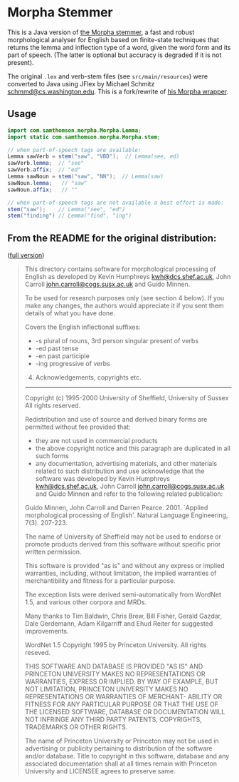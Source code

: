 Morpha Stemmer
==============

This is a Java version of [the Morpha stemmer](http://www.informatics.sussex.ac.uk/research/groups/nlp/carroll/morph.html),
a fast and robust morphological analyser for English based on finite-state
techniques that returns the lemma and inflection type of a word, given the word
form and its part of speech. (The latter is optional but accuracy is degraded
if it is not present).

The original `.lex` and verb-stem files (see `src/main/resources`) were converted to Java using JFlex by Michael Schmitz <schmmd@cs.washington.edu>.
This is a fork/rewrite of [his Morpha wrapper](https://github.com/knowitall/morpha).

Usage
---

```java
import com.samthomson.morpha.Morpha.Lemma;
import static com.samthomson.morpha.Morpha.stem;

// when part-of-speech tags are available:
Lemma sawVerb = stem("saw", "VBD");  // Lemma(see, ed)
sawVerb.lemma;  // "see"
sawVerb.affix;  // "ed"
Lemma sawNoun = stem("saw", "NN");  // Lemma(saw)
sawNoun.lemma;   // "saw"
sawNoun.affix;   // ""

// when part-of-speech tags are not available a best effort is made:
stem("saw");    // Lemma("see", "ed")
stem("finding") // Lemma("find", "ing")
```


From the README for the original distribution:
---
([full version](src/main/resources/README))

> This directory contains software for morphological processing of English
> as developed by Kevin Humphreys <kwh@dcs.shef.ac.uk>, John Carroll
> <john.carroll@cogs.susx.ac.uk> and Guido Minnen.
> 
> To be used for research purposes only (see section 4 below). If you make
> any changes, the authors would appreciate it if you sent them details of
> what you have done.
> 
> Covers the English inflectional suffixes:
> *    -s     plural of nouns, 3rd person singular present of verbs
> *    -ed    past tense
> *    -en    past participle
> *    -ing   progressive of verbs
>
> 4. Acknowledgements, copyrights etc.
> ------------------------------------
> 
> Copyright (c) 1995-2000 University of Sheffield, University of Sussex
> All rights reserved.
> 
> Redistribution and use of source and derived binary forms are
> permitted without fee provided that:
> 
>   - they are not used in commercial products
>   - the above copyright notice and this paragraph are duplicated in
>     all such forms
>   - any documentation, advertising materials, and other materials
>     related to such distribution and use acknowledge that the software
>     was developed by Kevin Humphreys <kwh@dcs.shef.ac.uk>, John
>     Carroll <john.carroll@cogs.susx.ac.uk> and Guido Minnen
>     and refer to the following related publication:
> 
>   Guido Minnen, John Carroll and Darren Pearce. 2001. `Applied
>   morphological processing of English'. Natural Language Engineering,
>   7(3). 207-223.
> 
> The name of University of Sheffield may not be used to endorse or
> promote products derived from this software without specific prior
> written permission.
>   
> This software is provided "as is" and without any express or implied
> warranties, including, without limitation, the implied warranties of
> merchantibility and fitness for a particular purpose.
> 
> The exception lists were derived semi-automatically from WordNet 1.5,
> and various other corpora and MRDs.
> 
> Many thanks to Tim Baldwin, Chris Brew, Bill Fisher, Gerald Gazdar,
> Dale Gerdemann, Adam Kilgarriff and Ehud Reiter for suggested
> improvements.
> 
> WordNet 1.5 Copyright 1995 by Princeton University.
> All rights reseved.
> 
> THIS SOFTWARE AND DATABASE IS PROVIDED "AS IS" AND PRINCETON
> UNIVERSITY MAKES NO REPRESENTATIONS OR WARRANTIES, EXPRESS OR IMPLIED.
> BY WAY OF EXAMPLE, BUT NOT LIMITATION, PRINCETON UNIVERSITY MAKES NO
> REPRESENTATIONS OR WARRANTIES OF MERCHANT- ABILITY OR FITNESS FOR ANY
> PARTICULAR PURPOSE OR THAT THE USE OF THE LICENSED SOFTWARE, DATABASE
> OR DOCUMENTATION WILL NOT INFRINGE ANY THIRD PARTY PATENTS,
> COPYRIGHTS, TRADEMARKS OR OTHER RIGHTS.
> 
> The name of Princeton University or Princeton may not be used in
> advertising or publicity pertaining to distribution of the software
> and/or database.  Title to copyright in this software, database and
> any associated documentation shall at all times remain with Princeton
> University and LICENSEE agrees to preserve same.

